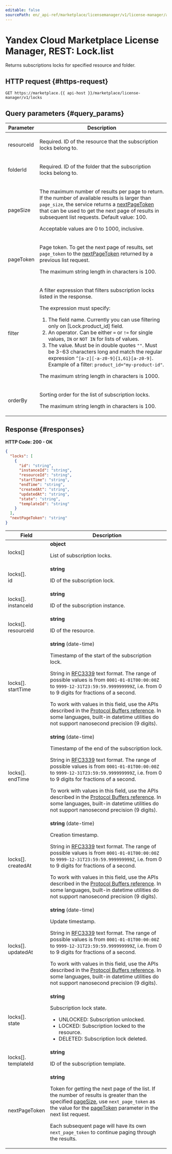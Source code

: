 ```yaml
---
editable: false
sourcePath: en/_api-ref/marketplace/licensemanager/v1/license-manager/api-ref/Lock/list.md
---
```


# Yandex Cloud Marketplace License Manager, REST: Lock.list
Returns subscriptions locks for specified resource and folder.
 

 
## HTTP request {#https-request}
```
GET https://marketplace.{{ api-host }}/marketplace/license-manager/v1/locks
```
 
## Query parameters {#query_params}
 
Parameter | Description
--- | ---
resourceId | <p>Required. ID of the resource that the subscription locks belong to.</p> 
folderId | <p>Required. ID of the folder that the subscription locks belong to.</p> 
pageSize | <p>The maximum number of results per page to return. If the number of available results is larger than ``page_size``, the service returns a <a href="/docs/marketplace/license-manager/api-ref/Lock/list#responses">nextPageToken</a> that can be used to get the next page of results in subsequent list requests. Default value: 100.</p> <p>Acceptable values are 0 to 1000, inclusive.</p> 
pageToken | <p>Page token. To get the next page of results, set ``page_token`` to the <a href="/docs/marketplace/license-manager/api-ref/Lock/list#responses">nextPageToken</a> returned by a previous list request.</p> <p>The maximum string length in characters is 100.</p> 
filter | <p>A filter expression that filters subscription locks listed in the response.</p> <p>The expression must specify:</p> <ol> <li>The field name. Currently you can use filtering only on [Lock.product_id] field.</li> <li>An operator. Can be either ``=`` or ``!=`` for single values, ``IN`` or ``NOT IN`` for lists of values.</li> <li>The value. Must be in double quotes ``""``. Must be 3-63 characters long and match the regular expression ``^[a-z][-a-z0-9]{1,61}[a-z0-9]``. Example of a filter: ``product_id="my-product-id"``.</li> </ol> <p>The maximum string length in characters is 1000.</p> 
orderBy | <p>Sorting order for the list of subscription locks.</p> <p>The maximum string length in characters is 100.</p> 
 
## Response {#responses}
**HTTP Code: 200 - OK**

```json 
{
  "locks": [
    {
      "id": "string",
      "instanceId": "string",
      "resourceId": "string",
      "startTime": "string",
      "endTime": "string",
      "createdAt": "string",
      "updatedAt": "string",
      "state": "string",
      "templateId": "string"
    }
  ],
  "nextPageToken": "string"
}
```

 
Field | Description
--- | ---
locks[] | **object**<br><p>List of subscription locks.</p> 
locks[].<br>id | **string**<br><p>ID of the subscription lock.</p> 
locks[].<br>instanceId | **string**<br><p>ID of the subscription instance.</p> 
locks[].<br>resourceId | **string**<br><p>ID of the resource.</p> 
locks[].<br>startTime | **string** (date-time)<br><p>Timestamp of the start of the subscription lock.</p> <p>String in <a href="https://www.ietf.org/rfc/rfc3339.txt">RFC3339</a> text format. The range of possible values is from ``0001-01-01T00:00:00Z`` to ``9999-12-31T23:59:59.999999999Z``, i.e. from 0 to 9 digits for fractions of a second.</p> <p>To work with values in this field, use the APIs described in the <a href="https://developers.google.com/protocol-buffers/docs/reference/overview">Protocol Buffers reference</a>. In some languages, built-in datetime utilities do not support nanosecond precision (9 digits).</p> 
locks[].<br>endTime | **string** (date-time)<br><p>Timestamp of the end of the subscription lock.</p> <p>String in <a href="https://www.ietf.org/rfc/rfc3339.txt">RFC3339</a> text format. The range of possible values is from ``0001-01-01T00:00:00Z`` to ``9999-12-31T23:59:59.999999999Z``, i.e. from 0 to 9 digits for fractions of a second.</p> <p>To work with values in this field, use the APIs described in the <a href="https://developers.google.com/protocol-buffers/docs/reference/overview">Protocol Buffers reference</a>. In some languages, built-in datetime utilities do not support nanosecond precision (9 digits).</p> 
locks[].<br>createdAt | **string** (date-time)<br><p>Creation timestamp.</p> <p>String in <a href="https://www.ietf.org/rfc/rfc3339.txt">RFC3339</a> text format. The range of possible values is from ``0001-01-01T00:00:00Z`` to ``9999-12-31T23:59:59.999999999Z``, i.e. from 0 to 9 digits for fractions of a second.</p> <p>To work with values in this field, use the APIs described in the <a href="https://developers.google.com/protocol-buffers/docs/reference/overview">Protocol Buffers reference</a>. In some languages, built-in datetime utilities do not support nanosecond precision (9 digits).</p> 
locks[].<br>updatedAt | **string** (date-time)<br><p>Update timestamp.</p> <p>String in <a href="https://www.ietf.org/rfc/rfc3339.txt">RFC3339</a> text format. The range of possible values is from ``0001-01-01T00:00:00Z`` to ``9999-12-31T23:59:59.999999999Z``, i.e. from 0 to 9 digits for fractions of a second.</p> <p>To work with values in this field, use the APIs described in the <a href="https://developers.google.com/protocol-buffers/docs/reference/overview">Protocol Buffers reference</a>. In some languages, built-in datetime utilities do not support nanosecond precision (9 digits).</p> 
locks[].<br>state | **string**<br><p>Subscription lock state.</p> <ul> <li>UNLOCKED: Subscription unlocked.</li> <li>LOCKED: Subscription locked to the resource.</li> <li>DELETED: Subscription lock deleted.</li> </ul> 
locks[].<br>templateId | **string**<br><p>ID of the subscription template.</p> 
nextPageToken | **string**<br><p>Token for getting the next page of the list. If the number of results is greater than the specified <a href="/docs/marketplace/license-manager/api-ref/Lock/list#query_params">pageSize</a>, use ``next_page_token`` as the value for the <a href="/docs/marketplace/license-manager/api-ref/Lock/list#query_params">pageToken</a> parameter in the next list request.</p> <p>Each subsequent page will have its own ``next_page_token`` to continue paging through the results.</p> 